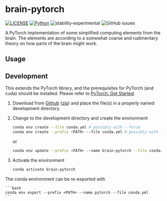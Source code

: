 # brain-pytorch

[![LICENSE](https://img.shields.io/badge/license-GPL2.0-green?style=for-the-badge)](https://github.com/jeblad/brain-pytorch/blob/master/LICENSE)
[![Python](https://img.shields.io/badge/python-3.7-blue.svg?style=for-the-badge)](https://www.python.org/)
![stability-experimental](https://img.shields.io/badge/stability-experimental-orange.svg?style=for-the-badge)
![GitHub issues](https://img.shields.io/github/issues-raw/jeblad/brain-pytorch?style=for-the-badge)

A PyTorch implementation of some simplified computing elements from the brain. The elements are according to a somewhat coarse and rudimentary theory on how parts of the brain might work.

## Usage



## Development

This extends the PyTorch library, and the prerequisites for PyTorch (and cuda) should be installed. Please refer to [PyTorch: Get Started](https://pytorch.org/get-started/locally/).

1. Download from [Github](https://github.com/jeblad/brain-pytorch) ([zip](https://github.com/jeblad/brain-pytorch/archive/master.zip)) and place the file(s) in a properly named development directory.

2. Change to the development directory and create the environment

	```bash
	conda env create --file conda.yml # possibly with --force
	conda env create --prefix <PATH> --file conda.yml # possibly with `<PATH>` like `/home/john/.conda/envs/pytorch`
	```

	or

	```bash
	conda env update --prefix <PATH> --name brain-pytorch --file conda.yml
	```

3. Activate the environment

	```bash
	conda activate brain-pytorch
	```

The conda environment can be re-exported with

	```bash
	conda env export --prefix <PATH> --name pytorch --file conda.yml
	```
